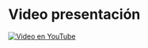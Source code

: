 # Video presentación

[![Video en YouTube](https://img.youtube.com/vi/33sbfq7myNE/0.jpg)](https://www.youtube.com/watch?v=33sbfq7myNE "Haz clic para ver el video")
